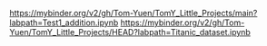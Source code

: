 https://mybinder.org/v2/gh/Tom-Yuen/TomY_Little_Projects/main?labpath=Test1_addition.ipynb
https://mybinder.org/v2/gh/Tom-Yuen/TomY_Little_Projects/HEAD?labpath=Titanic_dataset.ipynb
